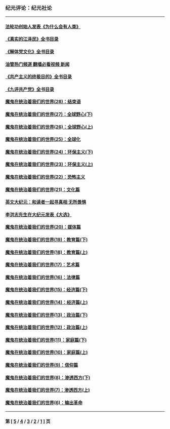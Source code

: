 ### 纪元评论：纪元社论
---
#### [法轮功创始人发表《为什么会有人类》](../../pages/nsc422/n13912117.md?02260330) 
#### [《真实的江泽民》全书目录](../../pages/nsc422/n13721399.md?02260330) 
#### [《解体党文化》全书目录](../../pages/nsc422/n13721157.md?02260330) 
#### [油管热门频道 翻墙必看视频 新闻](ok?02260330)
#### [《共产主义的终极目的》全书目录](../../pages/nsc422/n13721048.md?02260330) 
#### [《九评共产党》全书目录](../../pages/nsc422/n13708085.md?02260330) 
#### [魔鬼在统治着我们的世界(28)：结束语](../../pages/nsc422/n10936246.md?02260330) 
#### [魔鬼在统治着我们的世界(27)：全球野心(下)](../../pages/nsc422/n10928319.md?02260330) 
#### [魔鬼在统治着我们的世界(26)：全球野心(上)](../../pages/nsc422/n10900318.md?02260330) 
#### [魔鬼在统治着我们的世界(25)：全球化](../../pages/nsc422/n10788205.md?02260330) 
#### [魔鬼在统治着我们的世界(24)：环保主义(下)](../../pages/nsc422/n10695307.md?02260330) 
#### [魔鬼在统治着我们的世界(23)：环保主义(上)](../../pages/nsc422/n10688613.md?02260330) 
#### [魔鬼在统治着我们的世界(22)：恐怖主义](../../pages/nsc422/n10614727.md?02260330) 
#### [魔鬼在统治着我们的世界(21)：文化篇](../../pages/nsc422/n10597706.md?02260330) 
#### [英文大纪元：和读者一起寻真相 无所畏惧](../../pages/nsc422/n12542027.md?02260330) 
#### [李洪志先生在大纪元发表《大选》](../../pages/nsc422/n12534746.md?02260330) 
#### [魔鬼在统治着我们的世界(20)：媒体篇](../../pages/nsc422/n10586579.md?02260330) 
#### [魔鬼在统治着我们的世界(19)：教育篇(下)](../../pages/nsc422/n10564808.md?02260330) 
#### [魔鬼在统治着我们的世界(18)：教育篇(上)](../../pages/nsc422/n10526970.md?02260330) 
#### [魔鬼在统治着我们的世界(17)：艺术篇](../../pages/nsc422/n10499093.md?02260330) 
#### [魔鬼在统治着我们的世界(16)：法律篇](../../pages/nsc422/n10485969.md?02260330) 
#### [魔鬼在统治着我们的世界(15)：经济篇(下)](../../pages/nsc422/n10469975.md?02260330) 
#### [魔鬼在统治着我们的世界(14)：经济篇(上)](../../pages/nsc422/n10457370.md?02260330) 
#### [魔鬼在统治着我们的世界(13)：政治篇(下)](../../pages/nsc422/n10448270.md?02260330) 
#### [魔鬼在统治着我们的世界(12)：政治篇(上)](../../pages/nsc422/n10444576.md?02260330) 
#### [魔鬼在统治着我们的世界(11)：家庭篇(下)](../../pages/nsc422/n10440961.md?02260330) 
#### [魔鬼在统治着我们的世界(10)：家庭篇(上)](../../pages/nsc422/n10435448.md?02260330) 
#### [魔鬼在统治着我们的世界(9)：信仰篇](../../pages/nsc422/n10432159.md?02260330) 
#### [魔鬼在统治着我们的世界(8)：渗透西方(下)](../../pages/nsc422/n10429603.md?02260330) 
#### [魔鬼在统治着我们的世界(7)：渗透西方(上)](../../pages/nsc422/n10426013.md?02260330) 
#### [魔鬼在统治着我们的世界(6)：输出革命](../../pages/nsc422/n10421536.md?02260330) 

---
#### 第 [ [5](./5.md?02260330) / [4](./4.md?02260330) / [3](./3.md?02260330) / [2](./2.md?02260330) / [1](./1.md?02260330) ] 页
